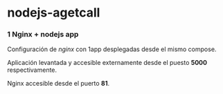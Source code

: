 # nodejs-agetcall
### 1 Nginx + nodejs app

Configuración de *nginx* con 1app desplegadas desde el mismo compose.

Aplicación levantada y accesible externamente desde el puesto **5000** respectivamente.

Nginx accesible desde el puerto **81**.